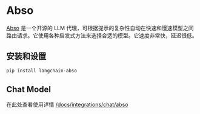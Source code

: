 # Abso

[Abso](https://abso.ai/#router) 是一个开源的 LLM 代理，可根据提示的复杂性自动在快速和慢速模型之间路由请求。它使用各种启发式方法来选择合适的模型。它速度非常快，延迟很低。


## 安装和设置

```bash
pip install langchain-abso
```

## Chat Model

在此处查看使用详情 [/docs/integrations/chat/abso](/docs/integrations/chat/abso)